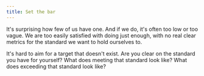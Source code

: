 ```yaml
---
title: Set the bar
---
```


It's surprising how few of us have one. And if we do, it's often too low or too vague. We are too easily satisfied with doing just enough, with no real clear metrics for the standard we want to hold ourselves to.

It's hard to aim for a target that doesn't exist. Are you clear on the standard you have for yourself? What does meeting that standard look like? What does exceeding that standard look like?
